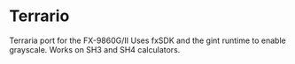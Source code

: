 # Terrario
Terraria port for the FX-9860G/II
Uses fxSDK and the gint runtime to enable grayscale.
Works on SH3 and SH4 calculators.